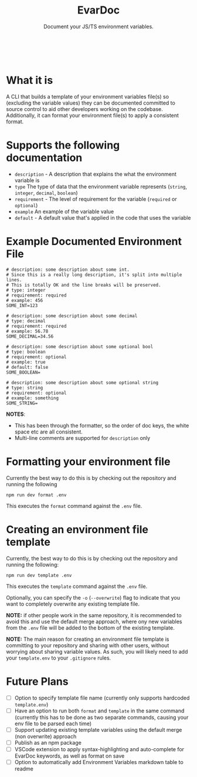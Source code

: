 <h1 align="center">
    EvarDoc
</h1>

<p align="center">
    Document your JS/TS environment variables.
</p>
<br/>
<br/>
<br/>
<br/>

# What it is

A CLI that builds a template of your environment variables file(s) so (excluding the variable values) they can be documented committed to source control to aid other developers working on the codebase. Additionally, it can format your environment file(s) to apply a consistent format.

# Supports the following documentation
- `description` - A description that explains the what the environment variable is
- `type` The type of data that the environment variable represents (`string`, `integer`, `decimal`, `boolean`)
- `requirement` - The level of requirement for the variable (`required` or `optional`)
- `example` An example of the variable value
- `default` - A default value that's applied in the code that uses the variable

# Example Documented Environment File
```
# description: some description about some int.
# Since this is a really long description, it's split into multiple lines.
# This is totally OK and the line breaks will be preserved.
# type: integer
# requirement: required
# example: 456
SOME_INT=123

# description: some description about some decimal
# type: decimal
# requirement: required
# example: 56.78
SOME_DECIMAL=34.56

# description: some description about some optional bool
# type: boolean
# requirement: optional
# example: true
# default: false
SOME_BOOLEAN=

# description: some description about some optional string
# type: string
# requirement: optional
# example: something
SOME_STRING=
```
**NOTES**:
- This has been through the formatter, so the order of doc keys, the white space etc are all consistent. 
- Multi-line comments are supported for `description` only


# Formatting your environment file
Currently the best way to do this is by checking out the repository and running the following
```
npm run dev format .env
```
This executes the `format` command against the `.env` file.
# Creating an environment file template
Currently, the best way to do this is by checking out the repository and running the following:
```
npm run dev template .env
```
This executes the `template` command against the `.env` file.

Optionally, you can specify the `-o` (`--overwrite`) flag to indicate that you want to completely overwrite any existing template file. 

**NOTE:** if other people work in the same repository, it is recommended to avoid this and use the default merge approach, where ony new variables from the `.env` file will be added to the bottom of the existing template. 

**NOTE:** The main reason for creating an environment file template is committing to your repository and sharing with other users, without worrying about sharing variable values. As such, you will likely need to add your `template.env` to your `.gitignore` rules.

# Future Plans
- [ ] Option to specify template file name (currently only supports hardcoded `template.env`)
- [ ] Have an option to run both `format` and `template` in the same command (currently this has to be done as two separate commands, causing your env file to be parsed each time)
- [ ] Support updating existing template variables using the default merge (non overwrite) approach
- [ ] Publish as an npm package
- [ ] VSCode extension to apply syntax-highlighting and  auto-complete for EvarDoc keywords, as well as format on save
- [ ] Option to automatically add Environment Variables markdown table to  readme
